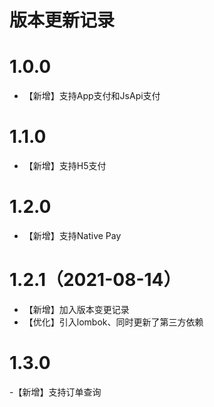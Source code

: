# 版本更新记录

# 1.0.0

- 【新增】支持App支付和JsApi支付

# 1.1.0

- 【新增】支持H5支付

# 1.2.0

- 【新增】支持Native Pay

# 1.2.1（2021-08-14）

- 【新增】加入版本变更记录
- 【优化】引入lombok、同时更新了第三方依赖

# 1.3.0

-【新增】支持订单查询